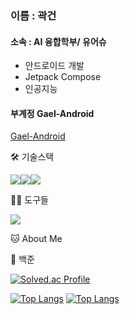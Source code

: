 ### 이름 : 곽건

#### 소속 : AI 융합학부/ 유어슈
- 안드로이드 개발
- Jetpack Compose
- 인공지능

#### 부계정 Gael-Android
[Gael-Android](https://github.com/Gael-Android)


🛠️ 기술스택

<img src="https://img.shields.io/badge/Python-3766AB?style=flat-square&logo=Python&logoColor=white"/><img src="https://img.shields.io/badge/Android-34A853?style=flat-square&logo=Android&logoColor=white"/><img src="https://img.shields.io/badge/Jetpack Compose-4285F4?style=flat-square&logo=Jetpack Compose&logoColor=white"/> 

💪🏼 도구들

<img src="https://img.shields.io/badge/Android Studio-3DDC84?style=flat-square&logo=Android Studio&logoColor=white"/> 


🐱 About Me



🏅 백준

[![Solved.ac Profile](http://mazassumnida.wtf/api/v2/generate_badge?boj=kwakkun2002)](https://solved.ac/kwakkun2002/)  

[![Top Langs](https://github-readme-stats.vercel.app/api/top-langs/?username=kwakkun2002&layout=compact)](https://github.com/kwakkun2002/github-readme-stats)
[![Top Langs](https://github-readme-stats.vercel.app/api/top-langs/?username=Gael-Android&layout=compact)](https://github.com/Gael-Android/github-readme-stats)

